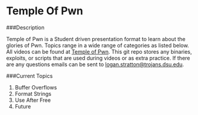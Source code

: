 # Temple Of Pwn

###Description

Temple of Pwn is a Student driven presentation format to learn about the glories of Pwn. Topics range in a wide range of categories as listed below. All videos can be found at <a href="https://www.youtube.com/playlist?list=PLiCcguURxSpbD9M0ha-Mvs-vLYt-VKlWt">Temple of Pwn</a>. This git repo stores any binaries, exploits, or scripts that are used during videos or as extra practice. If there are any questions emails can be sent to logan.stratton@trojans.dsu.edu.

###Current Topics

1. Buffer Overflows
2. Format Strings
3. Use After Free
4. Future


